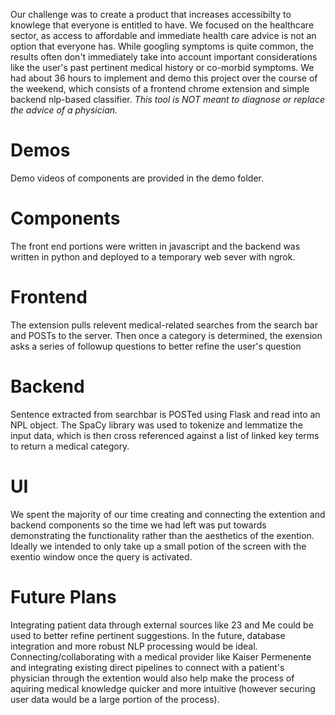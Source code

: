 Our challenge was to create a product that increases accessibilty to knowlege that everyone is entitled to have. We focused on the healthcare sector, as access to affordable and immediate health care advice is not an option that everyone has. While googling symptoms is quite common, the results often don't immediately take into account important considerations like the user's past pertinent medical history or co-morbid symptoms. We had about 36 hours to implement and demo this project over the course of the weekend, which consists of a frontend chrome extension and simple backend nlp-based classifier. *This tool is NOT meant to diagnose or replace the advice of a physician.*

# Demos
Demo videos of components are provided in the demo folder.

# Components
The front end portions were written in javascript and the backend was written in python and deployed to a temporary web sever with ngrok. 

# Frontend
The extension pulls relevent medical-related searches from the search bar and POSTs to the server. Then once a category is determined, the exension asks a series of followup questions to better refine the user's question

# Backend
Sentence extracted from searchbar is POSTed using Flask and read into an NPL object. The SpaCy library was used to tokenize and lemmatize the input data, which is then cross referenced against a list of linked key terms to return a medical category. 

# UI
We spent the majority of our time creating and connecting the extention and backend components so the time we had left was put towards demonstrating the functionality rather than the aesthetics of the exention. Ideally we intended to only take up a small potion of the screen with the exentio window once the query is activated.

# Future Plans
Integrating patient data through external sources like 23 and Me could be used to better refine pertinent suggestions. In the future, database integration and more robust NLP processing would be ideal. Connecting/collaborating with a medical provider like Kaiser Permenente and integrating existing direct pipelines to connect with a patient's physician through the extention would also help make the process of aquiring medical knowledge quicker and more intuitive (however securing user data would be a large portion of the process).
